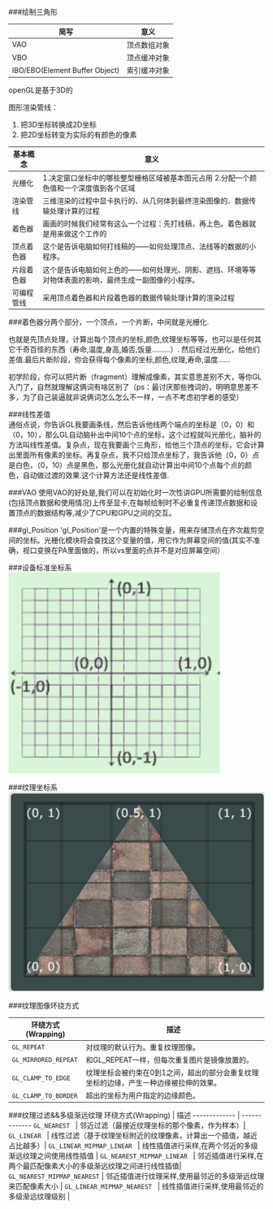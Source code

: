###绘制三角形

简写 | 意义
------------- | -------------
VAO | 顶点数组对象 |
VBO | 顶点缓冲对象 |
IBO/EBO(Element Buffer Object) | 索引缓冲对象 |

openGL是基于3D的  

图形渲染管线：  

1. 把3D坐标转换成2D坐标  
2. 把2D坐标转变为实际的有颜色的像素    


基本概念 | 意义
------------- | -------------
光栅化 | 1.决定窗口坐标中的哪些整型栅格区域被基本图元占用 2.分配一个颜色值和一个深度值到各个区域 |
渲染管线 | 三维渲染的过程中显卡执行的、从几何体到最终渲染图像的、数据传输处理计算的过程 |
着色器 | 画画的时候我们经常有这么一个过程：先打线稿，再上色。着色器就是用来做这个工作的 |
顶点着色器 | 这个是告诉电脑如何打线稿的——如何处理顶点、法线等的数据的小程序。 |
片段着色器 | 这个是告诉电脑如何上色的——如何处理光、阴影、遮挡、环境等等对物体表面的影响，最终生成一副图像的小程序。 |
可编程管线 | 采用顶点着色器和片段着色器的数据传输处理计算的渲染过程 |


###着色器分两个部分，一个顶点，一个片断，中间就是光栅化.  

也就是先顶点处理，计算出每个顶点的坐标,颜色,纹理坐标等等，也可以是任何其它千奇百怪的东西（寿命,温度,身高,婚否,饭量………）. 然后经过光册化，给他们差值.最后片断阶段，你会获得每个像素的坐标,颜色,纹理,寿命,温度……   

初学阶段，你可以把片断（fragment）理解成像素，其实意思差别不大，等你GL入门了，自然就理解这俩词有啥区别了（ps：最讨厌那些拽词的，明明意思差不多，为了自己装逼就非说俩词怎么怎么不一样，一点不考虑初学者的感受） 

###线性差值  
通俗点说，你告诉GL我要画条线，然后告诉他线两个端点的坐标是（0，0）和（0，10），那么GL自动脑补出中间10个点的坐标，这个过程就叫光册化，脑补的方法叫线性差值。复杂点，现在我要画个三角形，给他三个顶点的坐标，它会计算出里面所有像素的坐标。再复杂点，我不只给顶点坐标了，我告诉他（0，0）点是白色，（0，10）点是黑色，那么光册化就自动计算出中间10个点每个点的颜色，自动做过渡的效果.这个计算方法还是线性差值.   

###VAO
使用VAO的好处是,我们可以在初始化时一次性讲GPU所需要的绘制信息(包括顶点数据和使用情况)上传至显卡,在每帧绘制时不必重复传递顶点数据和设置顶点的数据结构等,减少了CPU和GPU之间的交互。

###gl_Position
'gl_Position'是一个内置的特殊变量，用来存储顶点在齐次裁剪空间的坐标。光栅化模块将会查找这个变量的值，用它作为屏幕空间的值(其实不准确，视口变换在PA里面做的，所以vs里面的点并不是对应屏幕空间）


###设备标准坐标系
![1.png](Images/1.png)   

###纹理坐标系
![2.png](Images/2.png)

###纹理图像环绕方式

环绕方式(Wrapping) | 描述
------------- | -------------
`GL_REPEAT` | 对纹理的默认行为。重复纹理图像。 |  
`GL_MIRRORED_REPEAT` | 和GL_REPEAT一样，但每次重复图片是镜像放置的。 |
`GL_CLAMP_TO_EDGE` | 纹理坐标会被约束在0到1之间，超出的部分会重复纹理坐标的边缘，产生一种边缘被拉伸的效果。 |
`GL_CLAMP_TO_BORDER` | 超出的坐标为用户指定的边缘颜色。 |

###纹理过滤&&多级渐远纹理
环绕方式(Wrapping) | 描述
------------- | -------------
`GL_NEAREST ` | 邻近过滤（最接近纹理坐标的那个像素，作为样本）|
`GL_LINEAR ` | 线性过滤（基于纹理坐标附近的纹理像素，计算出一个插值，越近占比越多）|
`GL_LINEAR_MIPMAP_LINEAR ` | 线性插值进行采样,在两个邻近的多级渐远纹理之间使用线性插值 | 
`GL_NEAREST_MIPMAP_LINEAR ` | 邻近插值进行采样,在两个最匹配像素大小的多级渐远纹理之间进行线性插值|
`GL_NEAREST_MIPMAP_NEAREST` | 邻近插值进行纹理采样,使用最邻近的多级渐远纹理来匹配像素大小 |
`GL_LINEAR_MIPMAP_NEAREST ` | 线性插值进行采样,使用最邻近的多级渐远纹理级别 |

	



